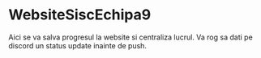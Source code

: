 # WebsiteSiscEchipa9

Aici se va salva progresul la website si centraliza lucrul. Va rog sa dati pe discord un status update inainte de push.
